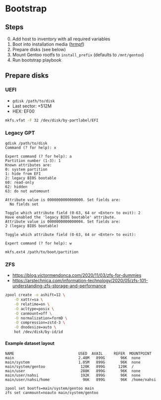 # Bootstrap
## Steps

0. Add host to inventory with all required variables
1. Boot into installation media ([hrmpf](https://github.com/leahneukirchen/hrmpf))
2. Prepare disks (see below)
3. Mount Gentoo rootfs to `install_prefix` (defaults to `/mnt/gentoo`)
4. Run bootstrap playbook

## Prepare disks
### UEFI

- `gdisk /path/to/disk`
- Last sector: +512M
- HEX: EF00

```sh
mkfs.vfat -F 32 /dev/disk/by-partlabel/EFI
```

### Legacy GPT

```
gdisk /path/to/disk
Command (? for help): x
 
Expert command (? for help): a
Partition number (1-3): 1
Known attributes are:
0: system partition
1: hide from EFI
2: legacy BIOS bootable
60: read-only
62: hidden
63: do not automount
 
Attribute value is 0000000000000000. Set fields are:
  No fields set
 
Toggle which attribute field (0-63, 64 or <Enter> to exit): 2
Have enabled the 'legacy BIOS bootable' attribute.
Attribute value is 0000000000000004. Set fields are:
2 (legacy BIOS bootable)
 
Toggle which attribute field (0-63, 64 or <Enter> to exit): 
 
Expert command (? for help): w
```

```
mkfs.ext4 /path/to/boot/partition
```

### ZFS
- https://blog.victormendonca.com/2020/11/03/zfs-for-dummies
- https://arstechnica.com/information-technology/2020/05/zfs-101-understanding-zfs-storage-and-performance

```sh
zpool create -o ashift=12 \
    -O xattr=sa \
    -O relatime=on \
    -O acltype=posix \
    -O canmount=off \
    -O normalization=formD \
    -O compression=zstd-3 \
    -O dnodesize=auto \
    hot /dev/disk/by-id/id
```

#### Example dataset layout
```
NAME                             USED  AVAIL     REFER  MOUNTPOINT
main                             2.48M   899G       96K  none
main/system                      1.05M   899G       96K  none
main/system/gentoo                120K   899G      120K  /
main/user                         288K   899G       96K  none
main/user/nahsi                   192K   899G       96K  none
main/user/nahsi/home               96K   899G       96K  /home/nahsi
```

```
zpool set bootfs=main/system/gentoo main
zfs set canmount=noauto main/system/gentoo
```

